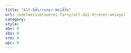```yaml
---
title: "Alt-DÃ¼rrener-WeiÃŸe"
url: /edelweissbrauerei-farny/alt-da1-4rrener-weiaye/
category: 
style: 
abv: 0
ibu: 0
srm: 0
upc: 0
---
```



